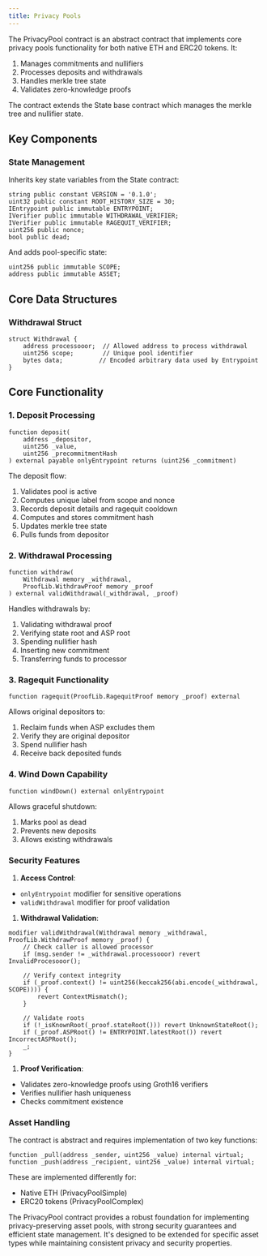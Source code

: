 ```yaml
---
title: Privacy Pools
---
```


The PrivacyPool contract is an abstract contract that implements core privacy pools functionality for both native ETH and ERC20 tokens. It:

1. Manages commitments and nullifiers
2. Processes deposits and withdrawals
3. Handles merkle tree state
4. Validates zero-knowledge proofs

The contract extends the State base contract which manages the merkle tree and nullifier state.

## Key Components

### State Management

Inherits key state variables from the State contract:

```solidity
string public constant VERSION = '0.1.0';
uint32 public constant ROOT_HISTORY_SIZE = 30;
IEntrypoint public immutable ENTRYPOINT;
IVerifier public immutable WITHDRAWAL_VERIFIER;
IVerifier public immutable RAGEQUIT_VERIFIER;
uint256 public nonce;
bool public dead;
```

And adds pool-specific state:

```solidity
uint256 public immutable SCOPE;
address public immutable ASSET;
```

## Core Data Structures

### Withdrawal Struct

```solidity
struct Withdrawal {
    address processooor;  // Allowed address to process withdrawal
    uint256 scope;        // Unique pool identifier
    bytes data;          // Encoded arbitrary data used by Entrypoint
}
```

## Core Functionality

### 1. Deposit Processing

```solidity
function deposit(
    address _depositor,
    uint256 _value,
    uint256 _precommitmentHash
) external payable onlyEntrypoint returns (uint256 _commitment)
```

The deposit flow:

1. Validates pool is active
2. Computes unique label from scope and nonce
3. Records deposit details and ragequit cooldown
4. Computes and stores commitment hash
5. Updates merkle tree state
6. Pulls funds from depositor

### 2. Withdrawal Processing

```solidity
function withdraw(
    Withdrawal memory _withdrawal,
    ProofLib.WithdrawProof memory _proof
) external validWithdrawal(_withdrawal, _proof)
```

Handles withdrawals by:

1. Validating withdrawal proof
2. Verifying state root and ASP root
3. Spending nullifier hash
4. Inserting new commitment
5. Transferring funds to processor

### 3. Ragequit Functionality

```solidity
function ragequit(ProofLib.RagequitProof memory _proof) external
```

Allows original depositors to:

1. Reclaim funds when ASP excludes them
2. Verify they are original depositor
3. Spend nullifier hash
4. Receive back deposited funds

### 4. Wind Down Capability

```solidity
function windDown() external onlyEntrypoint
```

Allows graceful shutdown:

1. Marks pool as dead
2. Prevents new deposits
3. Allows existing withdrawals

### Security Features

1. **Access Control**:

- `onlyEntrypoint` modifier for sensitive operations
- `validWithdrawal` modifier for proof validation

1. **Withdrawal Validation**:

```solidity
modifier validWithdrawal(Withdrawal memory _withdrawal, ProofLib.WithdrawProof memory _proof) {
    // Check caller is allowed processor
    if (msg.sender != _withdrawal.processooor) revert InvalidProcesooor();

    // Verify context integrity
    if (_proof.context() != uint256(keccak256(abi.encode(_withdrawal, SCOPE)))) {
        revert ContextMismatch();
    }

    // Validate roots
    if (!_isKnownRoot(_proof.stateRoot())) revert UnknownStateRoot();
    if (_proof.ASPRoot() != ENTRYPOINT.latestRoot()) revert IncorrectASPRoot();
    _;
}
```

1. **Proof Verification**:

- Validates zero-knowledge proofs using Groth16 verifiers
- Verifies nullifier hash uniqueness
- Checks commitment existence

### Asset Handling

The contract is abstract and requires implementation of two key functions:

```solidity
function _pull(address _sender, uint256 _value) internal virtual;
function _push(address _recipient, uint256 _value) internal virtual;
```

These are implemented differently for:

- Native ETH (PrivacyPoolSimple)
- ERC20 tokens (PrivacyPoolComplex)

The PrivacyPool contract provides a robust foundation for implementing privacy-preserving asset pools, with strong security guarantees and efficient state management. It's designed to be extended for specific asset types while maintaining consistent privacy and security properties.

